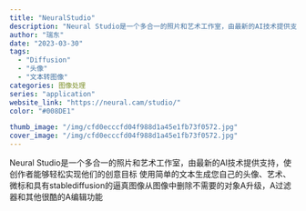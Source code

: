 ```yaml
---
title: "NeuralStudio"
description: "Neural Studio是一个多合一的照片和艺术工作室，由最新的AI技术提供支持，使创作者能够轻松实现他们的创意目标 "
author: "瑞东"
date: "2023-03-30"
tags:
  - "Diffusion"
  - "头像"
  - "文本转图像"
categories: 图像处理
series: "application"
website_link: "https://neural.cam/studio/"
color: "#008DE1"

thumb_image: "/img/cfd0ecccfd04f988d1a45e1fb73f0572.jpg"
cover_image: "/img/cfd0ecccfd04f988d1a45e1fb73f0572.jpg"
---
```


Neural Studio是一个多合一的照片和艺术工作室，由最新的AI技术提供支持，使创作者能够轻松实现他们的创意目标 使用简单的文本生成您自己的头像、艺术、微标和具有stablediffusion的逼真图像从图像中删除不需要的对象A升级，A过滤器和其他很酷的A编辑功能
